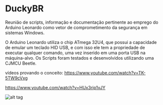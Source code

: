 # DuckyBR


Reunião de scripts, informação e documentação pertinente ao emprego do Arduino Leonardo como vetor de comprometimento da segurança em sistemas Windows.

O Arduino Leonardo utiliza o chip ATmega 32U4, que possui a capacidade de emular um teclado HID USB, e com isso ele tem a propriedade de executar qualquer comando, uma vez inserido em uma porta USB na máquina-alvo.
Os Scripts foram testados e desenvolvidos utilizando uma CJMCU Beetle.

vídeos provando o conceito:
https://www.youtube.com/watch?v=TK-5TW9cVxg

https://www.youtube.com/watch?v=HUx3rip1vJY

![alt tag](http://img.banggood.com/images/2014/xiemeijuan/03/SKU207386/SKU207386-2.jpg)
